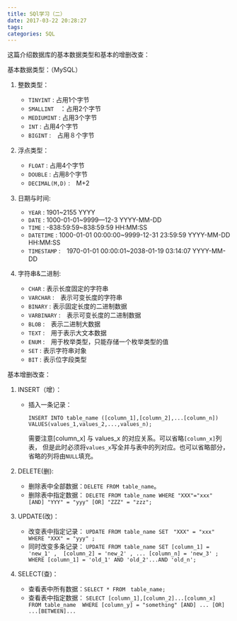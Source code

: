 ```yaml
---
title: SQl学习（二）
date: 2017-03-22 20:28:27
tags:
categories: SQL
---
```

这篇介绍数据库的基本数据类型和基本的增删改查：

基本数据类型：（MySQL）

1. 整数类型：
    + `TINYINT` : 占用1个字节
    + `SMALLINT`　：占用2个字节
    + `MEDIUMINT` : 占用3个字节
    + `INT` : 占用4个字节
    + `BIGINT` :　占用８个字节

2. 浮点类型：
    + `FLOAT` : 占用4个字节
    + `DOUBLE` : 占用8个字节
    + `DECIMAL(M,D)` :　M+2

3. 日期与时间:
    + `YEAR` : 1901~2155    YYYY
    + `DATE` : 1000-01-01~9999—12-3     YYYY-MM-DD
    + `TIME` : -838:59:59~838:59:59     HH:MM:SS
    + `DATETIME` : 1000-01-01 00:00:00~9999-12-31 23:59:59  YYYY-MM-DD HH:MM:SS
    + `TIMESTAMP` :　1970-01-01 00:00:01~2038-01-19 03:14:07     YYYY-MM-DD 

4. 字符串&二进制:
    + `CHAR` : 表示长度固定的字符串
    + `VARCHAR` :　表示可变长度的字符串
    + `BINARY` : 表示固定长度的二进制数据
    + `VARBINARY` :　表示可变长度的二进制数据
    +  `BLOB` :　表示二进制大数据
    +  `TEXT` :　用于表示大文本数据
    +  `ENUM` :　用于枚举类型，只能存储一个枚举类型的值
    +  `SET` : 表示字符串对象
    +  `BIT` : 表示位字段类型



基本增删改查：

1. INSERT（增）：
    + 插入一条记录：

        ```
        INSERT INTO table_name ([column_1],[column_2],...[column_n])
        VALUES(values_1,values_2,...,values_n);
        ```


        需要注意[column_x] 与 values_x 的对应关系。可以省略`[column_x]`列表，
        但是此时必须将`values_x`写全并与表中的列对应。也可以省略部分，省略的列将由`NULL`填充。

2. DELETE(删):
    + 删除表中全部数据：`DELETE FROM table_name`。
    + 删除表中指定数据：
            ```
            DELETE FROM table_name WHERE "XXX"="xxx" [AND] "YYY" = "yyy" [OR]
            "ZZZ" = "zzz";
            ```
3. UPDATE(改)：
    + 改变表中指定记录：
          ```
          UPDATE FROM table_name SET　"XXX" = "xxx"　WHERE "XXX" = "yyy" ;
          ```
    + 同时改变多条记录：
          ```
          UPDATE FROM table_name SET [column_1] = 'new_1' , 
                                     [column_2] = 'new_2' ,
                                     ...
                                     [column_n] = 'new_3' ;
                         WHERE [column_1] = 'old_1' AND 'old_2'...AND 'old_n';
          ```
4. SELECT(查)：
   + 查看表中所有数据：`SELECT * FROM　table_name;`
   + 查看表中指定数据：
          ```
          SELECT [column_1],[column_2]...[column_x] FROM table_name 
          WHERE
            [column_y] = "something" [AND] ... [OR] ...[BETWEEN]...
         ```